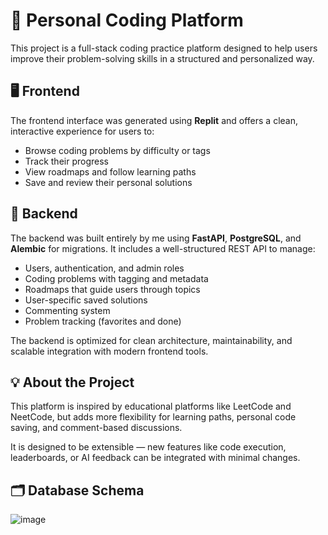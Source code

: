 # 🧠 Personal Coding Platform

This project is a full-stack coding practice platform designed to help users improve their problem-solving skills in a structured and personalized way.

## 🖥️ Frontend

The frontend interface was generated using **Replit** and offers a clean, interactive experience for users to:

- Browse coding problems by difficulty or tags
- Track their progress
- View roadmaps and follow learning paths
- Save and review their personal solutions

## 🚀 Backend

The backend was built entirely by me using **FastAPI**, **PostgreSQL**, and **Alembic** for migrations. It includes a well-structured REST API to manage:

- Users, authentication, and admin roles
- Coding problems with tagging and metadata
- Roadmaps that guide users through topics
- User-specific saved solutions
- Commenting system
- Problem tracking (favorites and done)

The backend is optimized for clean architecture, maintainability, and scalable integration with modern frontend tools.

## 💡 About the Project

This platform is inspired by educational platforms like LeetCode and NeetCode, but adds more flexibility for learning paths, personal code saving, and comment-based discussions.

It is designed to be extensible — new features like code execution, leaderboards, or AI feedback can be integrated with minimal changes.

## 🗂️ Database Schema

![image](https://github.com/user-attachments/assets/d97ec13e-93b3-4c98-b588-0aab00e195c5)
